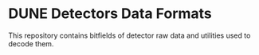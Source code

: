# DUNE Detectors Data Formats

This repository contains bitfields of detector raw data and utilities used to decode them.